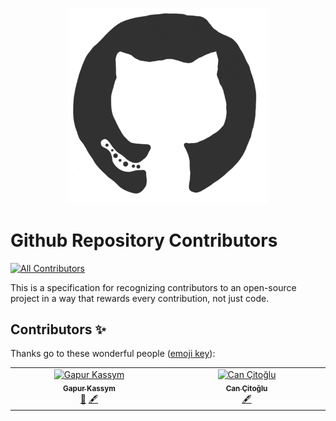 <p align="center">
  <img width="320" src="https://github.com/Gapur/github-repository-contributors/blob/main/github-logo.gif" />
</p>

# Github Repository Contributors

<!-- ALL-CONTRIBUTORS-BADGE:START - Do not remove or modify this section -->
[![All Contributors](https://img.shields.io/badge/all_contributors-2-orange.svg?style=flat-square)](#contributors-)
<!-- ALL-CONTRIBUTORS-BADGE:END -->

This is a specification for recognizing contributors to an open-source project in a way that rewards every contribution, not just code.

## Contributors ✨

Thanks go to these wonderful people ([emoji key](https://allcontributors.org/docs/en/emoji-key)):

<!-- ALL-CONTRIBUTORS-LIST:START - Do not remove or modify this section -->
<!-- prettier-ignore-start -->
<!-- markdownlint-disable -->
<table>
  <tbody>
    <tr>
      <td align="center" valign="top" width="14.28%"><a href="https://gkassym.netlify.app"><img src="https://avatars.githubusercontent.com/u/10502684?v=4?s=100" width="100px;" alt="Gapur Kassym"/><br /><sub><b>Gapur Kassym</b></sub></a><br /><a href="#plugin-Gapur" title="Plugin/utility libraries">🔌</a> <a href="#content-Gapur" title="Content">🖋</a></td>
      <td align="center" valign="top" width="14.28%"><a href="http://cancit.com"><img src="https://avatars.githubusercontent.com/u/9624502?v=4?s=100" width="100px;" alt="Can Çitoğlu"/><br /><sub><b>Can Çitoğlu</b></sub></a><br /><a href="#content-cancit" title="Content">🖋</a></td>
    </tr>
  </tbody>
</table>

<!-- markdownlint-restore -->
<!-- prettier-ignore-end -->

<!-- ALL-CONTRIBUTORS-LIST:END -->
<!-- prettier-ignore-start -->
<!-- markdownlint-disable -->

<!-- markdownlint-restore -->
<!-- prettier-ignore-end -->

<!-- ALL-CONTRIBUTORS-LIST:END -->
